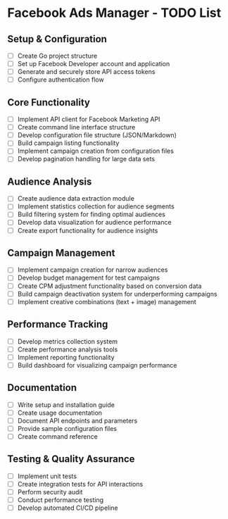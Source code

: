 # Facebook Ads Manager - TODO List

## Setup & Configuration
- [ ] Create Go project structure
- [ ] Set up Facebook Developer account and application
- [ ] Generate and securely store API access tokens
- [ ] Configure authentication flow

## Core Functionality
- [ ] Implement API client for Facebook Marketing API
- [ ] Create command line interface structure
- [ ] Develop configuration file structure (JSON/Markdown)
- [ ] Build campaign listing functionality
- [ ] Implement campaign creation from configuration files
- [ ] Develop pagination handling for large data sets

## Audience Analysis
- [ ] Create audience data extraction module
- [ ] Implement statistics collection for audience segments
- [ ] Build filtering system for finding optimal audiences
- [ ] Develop data visualization for audience performance
- [ ] Create export functionality for audience insights

## Campaign Management
- [ ] Implement campaign creation for narrow audiences
- [ ] Develop budget management for test campaigns
- [ ] Create CPM adjustment functionality based on conversion data
- [ ] Build campaign deactivation system for underperforming campaigns
- [ ] Implement creative combinations (text + image) management

## Performance Tracking
- [ ] Develop metrics collection system
- [ ] Create performance analysis tools
- [ ] Implement reporting functionality
- [ ] Build dashboard for visualizing campaign performance

## Documentation
- [ ] Write setup and installation guide
- [ ] Create usage documentation
- [ ] Document API endpoints and parameters
- [ ] Provide sample configuration files
- [ ] Create command reference

## Testing & Quality Assurance
- [ ] Implement unit tests
- [ ] Create integration tests for API interactions
- [ ] Perform security audit
- [ ] Conduct performance testing
- [ ] Develop automated CI/CD pipeline